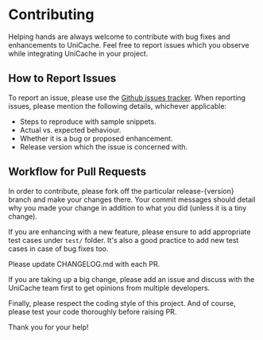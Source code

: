 # Contributing

Helping hands are always welcome to contribute with bug fixes and enhancements to UniCache. Feel free to report issues 
which you observe while integrating UniCache in your project.

## How to Report Issues
To report an issue, please use the [Github issues tracker](https://github.com/PLG-Works/UniCache/issues). When reporting issues,
please mention the following details, whichever applicable:
- Steps to reproduce with sample snippets.
- Actual vs. expected behaviour.
- Whether it is a bug or proposed enhancement.
- Release version which the issue is concerned with.

## Workflow for Pull Requests
In order to contribute, please fork off the particular release-{version} branch and make your changes there. Your commit 
messages should detail why you made your change in addition to what you did (unless it is a tiny change).

If you are enhancing with a new feature, please ensure to add appropriate test cases under `test/` folder. It's also a 
good practice to add new test cases in case of bug fixes too.

Please update CHANGELOG.md with each PR.

If you are taking up a big change, please add an issue and discuss with the UniCache team first to get opinions from 
multiple developers.

Finally, please respect the coding style of this project. And of course, please test your code thoroughly before raising PR.

Thank you for your help!


